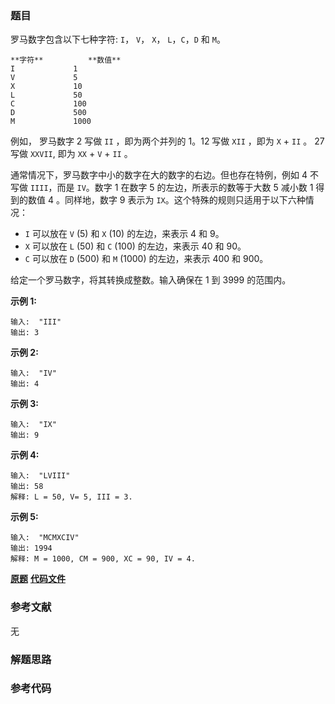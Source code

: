 ### 题目
罗马数字包含以下七种字符: `I`， `V`， `X`， `L`，`C`，`D` 和 `M`。

    
    
    **字符**          **数值**
    I             1
    V             5
    X             10
    L             50
    C             100
    D             500
    M             1000

例如， 罗马数字 2 写做 `II` ，即为两个并列的 1。12 写做 `XII` ，即为 `X` + `II` 。 27 写做  `XXVII`, 即为
`XX` + `V` + `II` 。

通常情况下，罗马数字中小的数字在大的数字的右边。但也存在特例，例如 4 不写做 `IIII`，而是 `IV`。数字 1 在数字 5
的左边，所表示的数等于大数 5 减小数 1 得到的数值 4 。同样地，数字 9 表示为 `IX`。这个特殊的规则只适用于以下六种情况：

  * `I` 可以放在 `V` (5) 和 `X` (10) 的左边，来表示 4 和 9。
  * `X` 可以放在 `L` (50) 和 `C` (100) 的左边，来表示 40 和 90。 
  * `C` 可以放在 `D` (500) 和 `M` (1000) 的左边，来表示 400 和 900。

给定一个罗马数字，将其转换成整数。输入确保在 1 到 3999 的范围内。

**示例  1:**

    
    
    输入:  "III"
    输出: 3

**示例  2:**

    
    
    输入:  "IV"
    输出: 4

**示例  3:**

    
    
    输入:  "IX"
    输出: 9

**示例  4:**

    
    
    输入:  "LVIII"
    输出: 58
    解释: L = 50, V= 5, III = 3.
    

**示例  5:**

    
    
    输入:  "MCMXCIV"
    输出: 1994
    解释: M = 1000, CM = 900, XC = 90, IV = 4.

 **[原题](https://leetcode-cn.com/problems/roman-to-integer/)**    **[代码文件]()**


### 参考文献
无

### 解题思路




### 参考代码

```go


```





